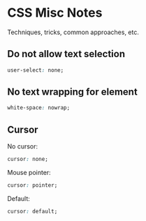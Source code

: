 # CSS Misc Notes

Techniques, tricks, common approaches, etc.

## Do not allow text selection

```css
user-select: none;
```

## No text wrapping for element

```css
white-space: nowrap;
```

## Cursor

No cursor:

```css
cursor: none;
```

Mouse pointer:

```css
cursor: pointer;
```

Default:

```css
cursor: default;
```
